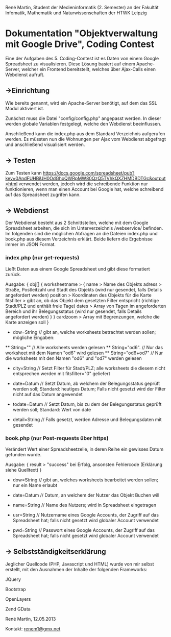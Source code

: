 René Martin, Student der Medieninformatik (2. Semester) an der Fakultät Infomatik, Mathematik und Naturwissenschaften der HTWK Leipzig

Dokumentation "Objektverwaltung mit Google Drive", Coding Contest
=================================================================


Eine der Aufgaben des 5. Coding-Contest ist es Daten von einem Google Spreadsheet zu visualisieren.
Diese Lösung basiert auf einem Apache-Server, welcher ein Frontend bereitstellt, welches über Ajax-Calls einen Webdienst aufruft.

->Einrichtung
-------------

Wie bereits genannt, wird ein Apache-Server benötigt, auf dem das SSL Modul aktiviert ist.

Zunächst muss die Datei "config/config.php" angepasst werden. In dieser werden globale Variablen festgelegt, welche den Webdienst beeinflussen.

Anschließend kann die index.php aus dem Standard Verzeichnis aufgerufen werden. Es müssten nun die Wohnungen per Ajax vom Webdienst abgefragt und anschließend visualisiert werden.


-> Testen
---------

Zum Testen kann https://docs.google.com/spreadsheet/pub?key=0AndFUHBiUH0OdGhoQWRpMW80QzQ5TVhkQXZHMDBDTGc&output=html verwendet werden, jedoch wird die schreibende Funktion nur funktionieren, wenn man einen Account bei Google hat, welche schreibend auf das Spreadsheet zugrifen kann.

-> Webdienst
------------

Der Webdienst besteht aus 2 Schnittstellen, welche mit dem Google Spreadsheet arbeiten, die sich im Unterverzeichnis /webservice/ befinden. Im folgenden sind die möglichen Abfragen an die Dateien index.php und book.php aus diesem Verzeichnis erklärt. Beide liefern die Ergebnisse immer im JSON Format.

### index.php (nur get-requests)

Ließt Daten aus einem Google Spreadsheet und gibt diese formatiert zurück.

Ausgabe:
{
  obj[] {
    worksheetname > {
      name > Name des Objekts
      adress > Straße, Postleitzahl und Stadt des Objekts (wird nur gesendet, falls Details angefordert werden)
      position > Koordinaten des Objekts für die Karte
      fitsfilter > gibt an, ob das Objekt dem gesetzten Filter entspricht (richtige Stadt/PLZ und enthält freie Tage)
      dates > Array von Tagen im angeforderten Bereich und ihr Belegungsstatus (wird nur gesendet, falls Details angefordert werden)
    }
  }
  cardzoom > Array mit Begrenzungen, welche die Karte anzeigen soll
}

* dow=String  // gibt an, welche worksheets betrachtet werden sollen; mögliche Eingaben:

** String=""  // Alle worksheets werden gelesen
** String="od6". // Nur das worksheet mit dem Namen "od6" wird gelesen
** String="od6+od7"  // Nur die worksheets mit den Namen "od6" und "od7" werden gelesen

* city=String  // Setzt Filter für Stadt/PLZ; alle worksheets die diesem nicht entsprechen werden mit fitsfilter="0" geliefert

* date=Datum  // Setzt Datum, ab welchem der Belegungsstatus geprüft werden soll; Standard: heutiges Datum; Falls nicht gesetzt wird der Filter nicht auf das Datum angewendet

* todate=Datum  // Setzt Datum, bis zu dem der Belegungsstatus geprüft werden soll; Standard: Wert von date

* detail=String  // Falls gesetzt, werden Adresse und Belegungsdaten mit gesendet

### book.php (nur Post-requests über https)

Verändert Wert einer Spreadsheetzelle, in deren Reihe ein gewisses Datum gefunden wurde.

Ausgabe:
{
  result > "success" bei Erfolg, ansonsten Fehlercode (Erklärung siehe Quelltext)
}

* dow=String  // gibt an, welches worksheets bearbeitet werden sollen; nur ein Name erlaubt

* date=Datum  // Datum, an welchem der Nutzer das Objekt Buchen will

* name=String  // Name des Nutzers; wird in Spreadsheet eingetragen

* usr=String  // Nutzername eines Google Accounts, der Zugriff auf das Spreadsheet hat; falls nicht gesetzt wird globaler Account verwendet

* pwd=String  // Passwort eines Google Accounts, der Zugriff auf das Spreadsheet hat; falls nicht gesetzt wird globaler Account verwendet 

-> Selbstständigkeitserklärung
------------------------------

Jeglicher Quellcode (PHP, Javascript und HTML) wurde von mir selbst erstellt, mit den Ausnahmen der Inhalte der folgenden Frameworks:

JQuery

Bootstrap

OpenLayers

Zend GData




René Martin, 12.05.2013

Kontakt: renem1@gmx.net
